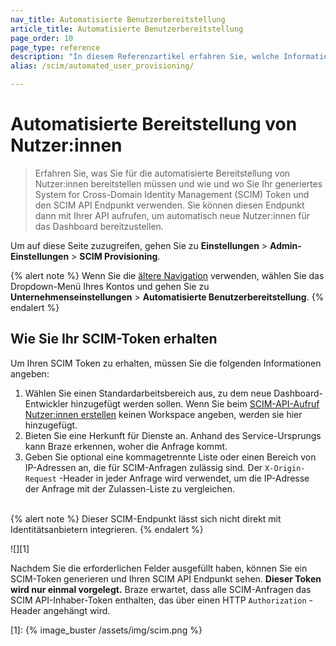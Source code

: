 ```yaml
---
nav_title: Automatisierte Benutzerbereitstellung
article_title: Automatisierte Benutzerbereitstellung
page_order: 10
page_type: reference
description: "In diesem Referenzartikel erfahren Sie, welche Informationen Sie für die automatische Bereitstellung von Nutzer:innen bereitstellen müssen und wie und wo Sie Ihr generiertes System for Cross-Domain Identity Management (SCIM) Token verwenden."
alias: /scim/automated_user_provisioning/

---
```


# Automatisierte Bereitstellung von Nutzer:innen

> Erfahren Sie, was Sie für die automatisierte Bereitstellung von Nutzer:innen bereitstellen müssen und wie und wo Sie Ihr generiertes System for Cross-Domain Identity Management (SCIM) Token und den SCIM API Endpunkt verwenden. Sie können diesen Endpunkt dann mit Ihrer API aufrufen, um automatisch neue Nutzer:innen für das Dashboard bereitzustellen.

Um auf diese Seite zuzugreifen, gehen Sie zu **Einstellungen** > **Admin-Einstellungen** > **SCIM Provisioning**.

{% alert note %}
Wenn Sie die [ältere Navigation]({{site.baseurl}}/navigation) verwenden, wählen Sie das Dropdown-Menü Ihres Kontos und gehen Sie zu **Unternehmenseinstellungen** > **Automatisierte Benutzerbereitstellung**.
{% endalert %}

## Wie Sie Ihr SCIM-Token erhalten

Um Ihren SCIM Token zu erhalten, müssen Sie die folgenden Informationen angeben:

1. Wählen Sie einen Standardarbeitsbereich aus, zu dem neue Dashboard-Entwickler hinzugefügt werden sollen. Wenn Sie beim [SCIM-API-Aufruf Nutzer:innen erstellen](/docs/post_create_user_account/) keinen Workspace angeben, werden sie hier hinzugefügt.
2. Bieten Sie eine Herkunft für Dienste an. Anhand des Service-Ursprungs kann Braze erkennen, woher die Anfrage kommt.
3. Geben Sie optional eine kommagetrennte Liste oder einen Bereich von IP-Adressen an, die für SCIM-Anfragen zulässig sind. Der `X-Origin-Request` -Header in jeder Anfrage wird verwendet, um die IP-Adresse der Anfrage mit der Zulassen-Liste zu vergleichen.<br><br>

{% alert note %}
Dieser SCIM-Endpunkt lässt sich nicht direkt mit Identitätsanbietern integrieren.
{% endalert %}

![][1]

Nachdem Sie die erforderlichen Felder ausgefüllt haben, können Sie ein SCIM-Token generieren und Ihren SCIM API Endpunkt sehen. **Dieser Token wird nur einmal vorgelegt.** Braze erwartet, dass alle SCIM-Anfragen das SCIM API-Inhaber-Token enthalten, das über einen HTTP `Authorization` -Header angehängt wird.

[1]: {% image_buster /assets/img/scim.png %}

